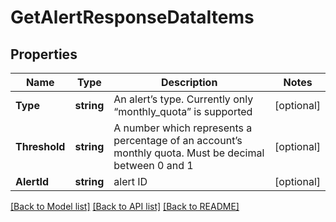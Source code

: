 # GetAlertResponseDataItems

## Properties

Name | Type | Description | Notes
------------ | ------------- | ------------- | -------------
**Type** | **string** | An alert’s type. Currently only “monthly_quota” is supported | [optional] 
**Threshold** | **string** | A number which represents a percentage of an account’s monthly quota. Must be decimal between 0 and 1 | [optional] 
**AlertId** | **string** | alert ID | [optional] 

[[Back to Model list]](../README.md#documentation-for-models) [[Back to API list]](../README.md#documentation-for-api-endpoints) [[Back to README]](../README.md)


